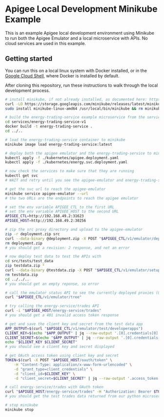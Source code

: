 # Apigee Local Development Minikube Example
This is an example Apigee local development environment using Minikube to run both the Apigee Emulator and a local microservice with APIs. No cloud services are used in this example.

## Getting started
You can run this on a local linux system with Docker installed, or in the [Google Cloud Shell](https://shell.cloud.google.com), where Docker is installed by default.

After cloning this repository, run these instructions to walk through the local development process.

```sh
# install minikube, if not already installed, as documented here: https://minikube.sigs.k8s.io/docs/start
curl -LO https://storage.googleapis.com/minikube/releases/latest/minikube-linux-amd64
sudo install minikube-linux-amd64 /usr/local/bin/minikube && rm minikube-linux-amd64

# build the energy-trading-service example microservice from the services/energy-trading-service-v1 directory
cd services/energy-trading-service-v1
docker build -t energy-trading-service .
cd ../..

# load the energy-trading-service container to minikube
minikube image load energy-trading-service:latest

# deploy both the apigee emulator and the energy-trading-service to minikube
kubectl apply -f ./kubernetes/apigee.deployment.yaml
kubectl apply -f ./kubernetes/energy.svc.deployment.yaml

# now check the services to make sure that they are running
kubectl get svc
# WAIT and retry until you see the apigee-emulator and energy-trading-service running

# get the svc url to reach the apigee-emulator
minikube service apigee-emulator --url
# the two URLs are the endpoints to reach the apigee emulator

# set the env variable APIGEE_CTL to the first URL
# set the env variable APIGEE_HOST to the second URL
APIGEE_CTL=http://192.168.49.2:31623
APIGEE_HOST=http://192.168.49.2:30256

# zip the src proxy directory and upload to the apigee-emulator
zip -r deployment.zip src
curl --data-binary @deployment.zip -X POST "$APIGEE_CTL/v1/emulator/deploy?environment=dev"
rm deployment.zip
# you should get a revision: 2 response, and not an error

# now deploy test data to test the APIs with
cd src/tests/test_data
zip testdata.zip *
curl --data-binary @testdata.zip -X POST "$APIGEE_CTL/v1/emulator/setup/tests"
rm testdata.zip
cd ../../..
# you should get an empty reponse, so error

# call the emulator status API to see the currently deployed proxies (OAuth and Trading)
curl "$APIGEE_CTL/v1/emulator/tree"

# try calling the energy-service/trades API
curl -i "$APIGEE_HOST/energy-service/trades"
# you should get a 401 invalid access token response

# get and save the client key and secret from the test data app
APP_OUTPUT=$(curl "$APIGEE_CTL/v1/emulator/test/developerapps")
CLIENT_KEY=$(echo "$APP_OUTPUT" | jq --raw-output '.[0].credentials[0].consumerKey')
CLIENT_SECRET=$(echo "$APP_OUTPUT" | jq --raw-output '.[0].credentials[0].consumerSecret')
echo "$CLIENT_KEY $CLIENT_SECRET"
# you should see a client key and secret displayed

# get OAuth access token using client key and secret
TOKEN=$(curl -X POST "$APIGEE_HOST/oauth/token" \
	-H "Content-Type: application/x-www-form-urlencoded" \
	-d "grant_type=client_credentials" \
	-d "client_id=$CLIENT_KEY" \
	-d "client_secret=$CLIENT_SECRET" | jq --raw-output '.access_token')

# call energy-service/trades with OAuth token
curl "$APIGEE_HOST/energy-service/trades" -H "Authorization: Bearer $TOKEN"
# you should get the test trades data returned from our python microservice

# stop minikube
minikube stop
```
